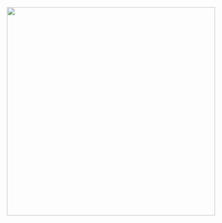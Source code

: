 
<div id="header" align="center">
  <img src="https://i.giphy.com/media/v1.Y2lkPTc5MGI3NjExNDhzbnBmd2MxMjZ6dnk1bng4NndweHNvdXpoaWd1cjI2eTZ0a3JoaCZlcD12MV9pbnRlcm5hbF9naWZfYnlfaWQmY3Q9Zw/128Ygie2wLdH5m/giphy.gif" width="480"/>
</div>
